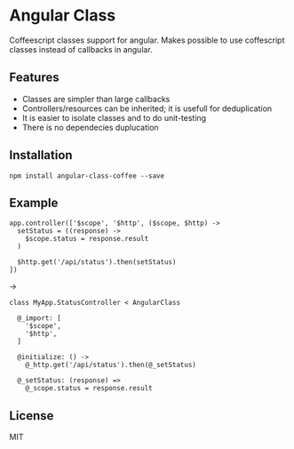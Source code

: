 Angular Class
=============

Coffeescript classes support for angular. Makes possible to use coffescript
classes instead of callbacks in angular.


Features
--------

  * Classes are simpler than large callbacks
  * Controllers/resources can be inherited; it is usefull for deduplication
  * It is easier to isolate classes and to do unit-testing
  * There is no dependecies duplucation


Installation
------------

`npm install angular-class-coffee --save`

Example
-------

```
app.controller(['$scope', '$http', ($scope, $http) ->
  setStatus = ((response) ->
    $scope.status = response.result
  )

  $http.get('/api/status').then(setStatus)
])
```

->

```
class MyApp.StatusController < AngularClass

  @_import: [
    '$scope',
    '$http',
  ]

  @initialize: () ->
    @_http.get('/api/status').then(@_setStatus)

  @_setStatus: (response) =>
    @_scope.status = response.result
```


License
-------

MIT